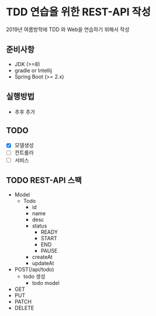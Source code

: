 # TDD 연습을 위한 REST-API 작성

2019년 여름방학에 TDD 와 Web을 연습하기 위해서 작성

## 준비사항

* JDK (>=8)
* gradle or Intellij
* Spring Boot (>= 2.x)


## 실행방법

* 추후 추가


## TODO

- [x] 모델생성
- [ ] 컨트롤러
- [ ] 서비스

## TODO REST-API 스팩
* Model
    * Todo
        * id
        * name
        * desc
        * status
            * READY
            * START
            * END
            * PAUSE
        * createAt
        * updateAt
* POST(/api/todo)
    *  todo 생성
        * todo model
* GET
* PUT
* PATCH
* DELETE